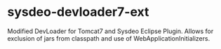 sysdeo-devloader7-ext
=====================

Modified DevLoader for Tomcat7 and Sysdeo Eclipse Plugin.  Allows for exclusion of jars from classpath and use of WebApplicationInitializers.